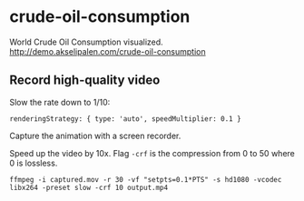 # crude-oil-consumption

World Crude Oil Consumption visualized. http://demo.akselipalen.com/crude-oil-consumption

## Record high-quality video

Slow the rate down to 1/10:

    renderingStrategy: { type: 'auto', speedMultiplier: 0.1 }

Capture the animation with a screen recorder.

Speed up the video by 10x. Flag `-crf` is the compression from 0 to 50 where 0 is lossless.

    ffmpeg -i captured.mov -r 30 -vf "setpts=0.1*PTS" -s hd1080 -vcodec libx264 -preset slow -crf 10 output.mp4
